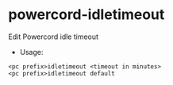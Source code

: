 # powercord-idletimeout
Edit Powercord idle timeout

- Usage:
```
<pc prefix>idletimeout <timeout in minutes>
<pc prefix>idletimeout default
```
